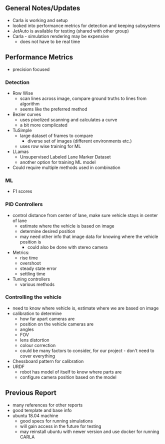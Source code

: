 ## General Notes/Updates
- Carla is working and setup
- looked into performance metrics for detection and keeping subsystems
- JetAuto is available for testing (shared with other group)
- Carla - simulation rendering may be expensive
	- does not have to be real time
## Performance Metrics
- precision focused
### Detection
- Row Wise
	- scan lines across image, compare ground truths to lines from algorithm
	- seems like the preferred method
- Bezier curves
	- uses pixelized scanning and calculates a curve 
	- a bit more complicated
- TuSimple
	- large dataset of frames to compare
		- diverse set of images (different environments etc.)
	- uses row wise training for ML
- LLamas
	- Unsupervised Labeled Lane Marker Dataset
	- another option for training ML model
- Could require multiple methods used in combination
### ML 
- F1 scores

### PID Controllers
- control distance from center of lane, make sure vehicle stays in center of lane
	- estimate where the vehicle is based on image
	- determine desired position
	- may need other info that image data for knowing where the vehicle position is
		- could also be done with stereo camera
- Metrics:
	- rise time
	- overshoot
	- steady state error
	- settling time
- Tuning controllers
	- various methods

### Controlling the vehicle
- need to know where vehicle is, estimate where we are based on image
- calibration to determine 
	- how far apart cameras are
	- position on the vehicle cameras are
	- angles
	- FOV
	- lens distortion
	- colour correction
	- could be many factors to consider, for our project - don't need to cover everything
- Chessboard pattern for calibration
- URDF
	- robot has model of itself to know where parts are
	- configure camera position based on the model

## Previous Report
- many references for other reports
- good template and base info
- ubuntu 18.04 machine
	- good specs for running simulations
	- will gain access in the future for testing
	- may reinstall ubuntu with newer version and use docker for running CARLA